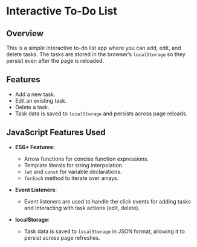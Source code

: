 # Interactive To-Do List

## Overview
This is a simple interactive to-do list app where you can add, edit, and delete tasks. The tasks are stored in the browser’s `localStorage` so they persist even after the page is reloaded.

## Features
- Add a new task.
- Edit an existing task.
- Delete a task.
- Task data is saved to `localStorage` and persists across page reloads.

## JavaScript Features Used
- **ES6+ Features**: 
  - Arrow functions for concise function expressions.
  - Template literals for string interpolation.
  - `let` and `const` for variable declarations.
  - `forEach` method to iterate over arrays.
  
- **Event Listeners**: 
  - Event listeners are used to handle the click events for adding tasks and interacting with task actions (edit, delete).
  
- **localStorage**: 
  - Task data is saved to `localStorage` in JSON format, allowing it to persist across page refreshes.

